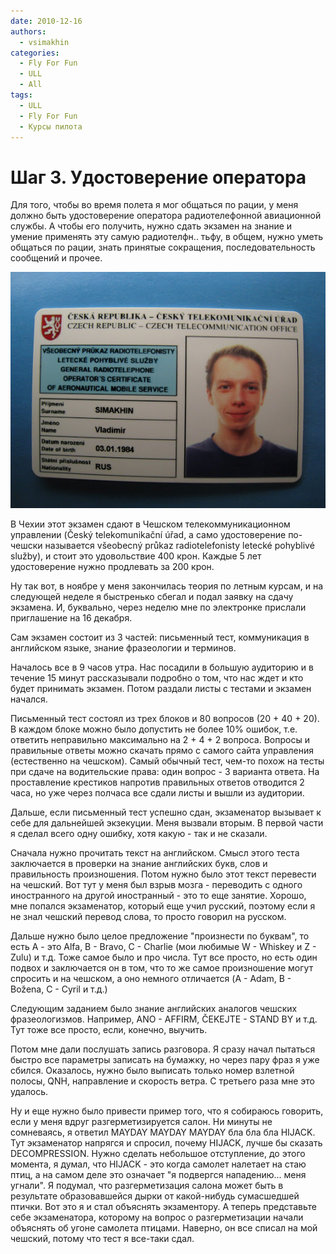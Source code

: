```yaml
---
date: 2010-12-16
authors:
  - vsimakhin
categories:
  - Fly For Fun
  - ULL
  - All
tags:
  - ULL
  - Fly For Fun
  - Курсы пилота
---
```


# Шаг 3. Удостоверение оператора

Для того, чтобы во время полета я мог общаться по рации, у меня должно быть удостоверение оператора радиотелефонной авиационной службы. А чтобы его получить, нужно сдать экзамен на знание и умение применять эту самую радиотелфн.. тьфу, в общем, нужно уметь общаться по рации, знать принятые сокращения, последовательность сообщений и прочее.

![лицензия радиооператора](IMG_3372.jpg)

<!-- more -->

В Чехии этот экзамен сдают в Чешском телекоммуникационном управлении (Český telekomunikační úřad, а само удостоверение по-чешски называется všeobecný průkaz radiotelefonisty letecké pohyblivé služby), и стоит это удовольствие 400 крон. Каждые 5 лет удостоверение нужно продлевать за 200 крон.

Ну так вот, в ноябре у меня закончилась теория по летным курсам, и на следующей неделе я быстренько сбегал и подал заявку на сдачу экзамена. И, буквально, через неделю мне по электронке прислали приглашение на 16 декабря.

Сам экзамен состоит из 3 частей: письменный тест, коммуникация в английском языке, знание фразеологии и терминов.

Началось все в 9 часов утра. Нас посадили в большую аудиторию и в течение 15 минут рассказывали подробно о том, что нас ждет и кто будет принимать экзамен. Потом раздали листы с тестами и экзамен начался.

Письменный тест состоял из трех блоков и 80 вопросов (20 + 40 + 20). В каждом блоке можно было допустить не более 10% ошибок, т.е. ответить неправильно максимально на 2 + 4 + 2 вопроса. Вопросы и правильные ответы можно скачать прямо с самого сайта управления (естественно на чешском). Самый обычный тест, чем-то похож на тесты при сдаче на водительские права: один вопрос - 3 варианта ответа. На проставление крестиков напротив правильных ответов отводится 2 часа, но уже через полчаса все сдали листы и вышли из аудитории.

Дальше, если письменный тест успешно сдан, экзаменатор вызывает к себе для дальнейшей экзекуции. Меня вызвали вторым. В первой части я сделал всего одну ошибку, хотя какую - так и не сказали.

Сначала нужно прочитать текст на английском. Смысл этого теста заключается в проверки на знание английских букв, слов и правильность произношения. Потом нужно было этот текст перевести на чешский. Вот тут у меня был взрыв мозга - переводить с одного иностранного на другой иностранный - это то еще занятие. Хорошо, мне попался экзаменатор, который еще учил русский, поэтому если я не знал чешский перевод слова, то просто говорил на русском.

Дальше нужно было целое предложение "произнести по буквам", то есть A - это Alfa, B - Bravo, C - Charlie (мои любимые W - Whiskey и Z - Zulu) и т.д. Тоже самое было и про числа. Тут все просто, но есть один подвох и заключается он в том, что то же самое произношение могут спросить и на чешском, а оно немного отличается (A - Adam, B - Božena, C - Cyril и т.д.)

Следующим заданием было знание английских аналогов чешских фразеологизмов. Например, ANO - AFFIRM, ČEKEJTE - STAND BY и т.д. Тут тоже все просто, если, конечно, выучить.

Потом мне дали послушать запись разговора. Я сразу начал пытаться быстро все параметры записать на бумажку, но через пару фраз я уже сбился. Оказалось, нужно было выписать только номер взлетной полосы, QNH, направление и скорость ветра. С третьего раза мне это удалось.

Ну и еще нужно было привести пример того, что я собираюсь говорить, если у меня вдруг разгерметизируется салон. Ни минуты не сомневаясь, я ответил MAYDAY MAYDAY MAYDAY бла бла бла HIJACK. Тут экзаменатор напрягся и спросил, почему HIJACK, лучше бы сказать DECOMPRESSION. Нужно сделать небольшое отступление, до этого момента, я думал, что HIJACK - это когда самолет налетает на стаю птиц, а на самом деле это означает "я подвергся нападению... меня угнали". Я подумал, что разгерметизация салона может быть в результате образовавшейся дырки от какой-нибудь сумасшедшей птички. Вот это я и стал объяснять экзаментору. А теперь представьте себе экзаменатора, которому на вопрос о разгерметизации начали объяснять об угоне самолета птицами. Наверно, он все списал на мой чешский, потому что тест я все-таки сдал.